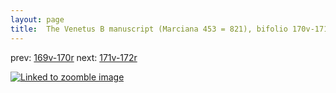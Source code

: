 ```yaml
---
layout: page
title:  The Venetus B manuscript (Marciana 453 = 821), bifolio 170v-171r
---
```


prev: [169v-170r](../169v-170r/) next: [171v-172r](../171v-172r/)



[![Linked to zoomble image](http://www.homermultitext.org/iipsrv?IIIF=/project/homer/pyramidal/deepzoom/hmt/vbbifolio/v1/vb_170v_171r.tif/full/2000,/0/default.jpg)](http://www.homermultitext.org/ict2/?urn=urn:cite2:hmt:vbbifolio.v1:vb_170v_171r)

